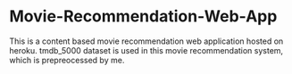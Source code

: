 # Movie-Recommendation-Web-App
This is a content based movie recommendation web application hosted on heroku. tmdb_5000 dataset is used in this movie recommendation system, which is prepreocessed by me.
